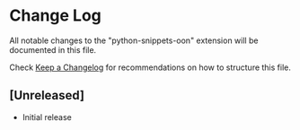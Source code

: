 # Change Log
All notable changes to the "python-snippets-oon" extension will be documented in this file.

Check [Keep a Changelog](http://keepachangelog.com/) for recommendations on how to structure this file.

## [Unreleased]
- Initial release